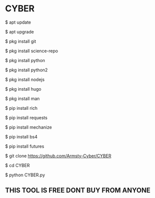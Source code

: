 # CYBER

$ apt update

$ apt upgrade

$ pkg install git

$ pkg install science-repo

$ pkg install python

$ pkg install python2

$ pkg install nodejs

$ pkg install hugo

$ pkg install man

$ pip install rich

$ pip install requests

$ pip install mechanize

$ pip install bs4

$ pip install futures

$ git clone https://github.com/Armsty-Cyber/CYBER

$ cd CYBER

$ python CYBER.py

## THIS TOOL IS FREE DONT BUY FROM ANYONE
